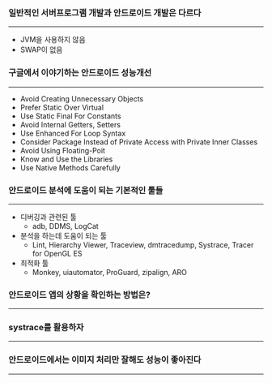 ### 일반적인 서버프로그램 개발과 안드로이드 개발은 다르다

---

- JVM을 사용하지 않음
- SWAP이 없음

### 구글에서 이야기하는 안드로이드 성능개선

---

- Avoid Creating Unnecessary Objects
- Prefer Static Over Virtual
- Use Static Final For Constants
- Avoid Internal Getters, Setters
- Use Enhanced For Loop Syntax
- Consider Package Instead of Private Access with Private Inner Classes
- Avoid Using Floating-Poit
- Know and Use the Libraries
- Use Native Methods Carefully

### 안드로이드 분석에 도움이 되는 기본적인 툴들

---

- 디버깅과 관련된 툴
    - adb, DDMS, LogCat
- 분석을 하는데 도움이 되는 툴
    - Lint, Hierarchy Viewer, Traceview, dmtracedump, Systrace, Tracer for OpenGL ES
- 최적화 툴
    - Monkey, uiautomator, ProGuard, zipalign, ARO

### 안드로이드 앱의 상황을 확인하는 방법은?

---

### systrace를 활용하자

---

### 안드로이드에서는 이미지 처리만 잘해도 성능이 좋아진다

---
